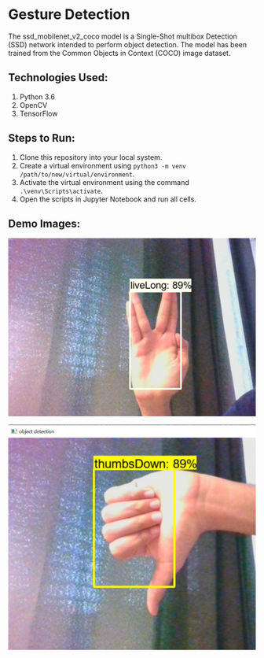 # Gesture Detection

The ssd_mobilenet_v2_coco model is a Single-Shot multibox Detection (SSD) network intended to perform object detection. The model has been trained from the Common Objects in Context (COCO) image dataset.

## Technologies Used:

1. Python 3.6
2. OpenCV
3. TensorFlow

## Steps to Run:

1. Clone this repository into your local system.
2. Create a virtual environment using `python3 -m venv /path/to/new/virtual/environment`.
3. Activate the virtual environment using the command `.\venv\Scripts\activate`.
4. Open the scripts in Jupyter Notebook and run all cells.

## Demo Images:

![Demo Image 1](https://github.com/omtripathii/Images/blob/a612d6e7eb5b295aaaab02941d3b82df629f0ba8/182324327-84871c8b-8db3-4574-bb45-ad2cf8112639.png)

![Demo Image 2](https://github.com/omtripathii/Images/blob/a612d6e7eb5b295aaaab02941d3b82df629f0ba8/182684389-33d5cc93-6d45-42d7-8711-bd671e3574d3.png)
